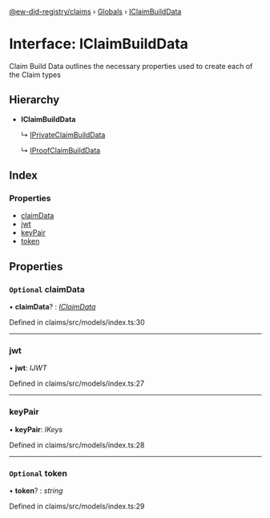 [@ew-did-registry/claims](../README.md) › [Globals](../globals.md) › [IClaimBuildData](iclaimbuilddata.md)

# Interface: IClaimBuildData

Claim Build Data outlines the necessary properties used to create
each of the Claim types

## Hierarchy

* **IClaimBuildData**

  ↳ [IPrivateClaimBuildData](iprivateclaimbuilddata.md)

  ↳ [IProofClaimBuildData](iproofclaimbuilddata.md)

## Index

### Properties

* [claimData](iclaimbuilddata.md#optional-claimdata)
* [jwt](iclaimbuilddata.md#jwt)
* [keyPair](iclaimbuilddata.md#keypair)
* [token](iclaimbuilddata.md#optional-token)

## Properties

### `Optional` claimData

• **claimData**? : *[IClaimData](iclaimdata.md)*

Defined in claims/src/models/index.ts:30

___

###  jwt

• **jwt**: *IJWT*

Defined in claims/src/models/index.ts:27

___

###  keyPair

• **keyPair**: *IKeys*

Defined in claims/src/models/index.ts:28

___

### `Optional` token

• **token**? : *string*

Defined in claims/src/models/index.ts:29
